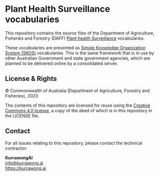 # Plant Health Surveillance vocabularies

This repository contains the source files of the Department of Agriculture, Fisheries and Forestry (DAFF) [Plant health Surveillance](https://linked.data.gov.au/def/phs) vocabularies.

These vocabularies are presented as [Simple Knowledge Organization System (SKOS)](https://www.w3.org/TR/skos-reference/) vocabularies. This is the same framework that is in use by other Australian Government and state government agencies, which are planned to be delivered online by a consolidated server.

## License & Rights

&copy; Commonwealth of Australia (Department of Agriculture, Forestry and Fisheries), 2023

The contents of this repository are licensed for reuse using the [Creative Commons 4.0 license](https://creativecommons.org/licenses/by/4.0/), a copy of the deed of which is in this repository in the LICENSE file.

## Contact

For all issues relating to this repository, please contact the technical contractor:

**KurrawongAI**  
<info@kurrawong.ai>  
<https://kurrawong.ai>  
